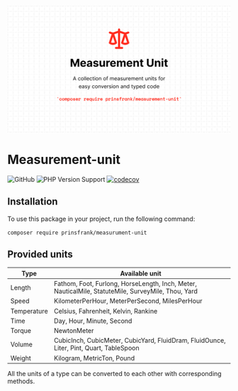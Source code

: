 ![Banner](docs/images/banner.png)

# Measurement-unit

![GitHub](https://img.shields.io/github/license/prinsfrank/measurement-unit)
![PHP Version Support](https://img.shields.io/packagist/php-v/prinsfrank/measurement-unit)
[![codecov](https://codecov.io/gh/PrinsFrank/measurement-unit/branch/main/graph/badge.svg?token=9O3VB563MU)](https://codecov.io/gh/PrinsFrank/measurement-unit)

## Installation

To use this package in your project, run the following command:

```shell
composer require prinsfrank/measurument-unit
```

## Provided units

| Type        | Available unit                                                                                     |
|-------------|----------------------------------------------------------------------------------------------------|
| Length      | Fathom, Foot, Furlong, HorseLength, Inch, Meter, NauticalMile, StatuteMile, SurveyMile, Thou, Yard |
| Speed       | KilometerPerHour, MeterPerSecond, MilesPerHour                                                     |
| Temperature | Celsius, Fahrenheit, Kelvin, Rankine                                                               |
| Time        | Day, Hour, Minute, Second                                                                          |
| Torque      | NewtonMeter                                                                                        |
| Volume      | CubicInch, CubicMeter, CubicYard, FluidDram, FluidOunce, Liter, Pint, Quart, TableSpoon            |
| Weight      | Kilogram, MetricTon, Pound                                                                         |

All the units of a type can be converted to each other with corresponding methods.
